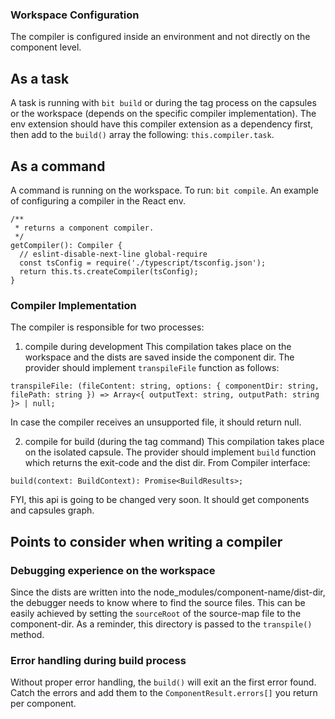 ### Workspace Configuration

The compiler is configured inside an environment and not directly on the component level.

## As a task
A task is running with `bit build` or during the tag process on the capsules or the workspace (depends on the specific compiler implementation).
The env extension should have this compiler extension as a dependency first, then add to the `build()` array the following: `this.compiler.task`.

## As a command
A command is running on the workspace.
To run: `bit compile`.
An example of configuring a compiler in the React env.
```
/**
 * returns a component compiler.
 */
getCompiler(): Compiler {
  // eslint-disable-next-line global-require
  const tsConfig = require('./typescript/tsconfig.json');
  return this.ts.createCompiler(tsConfig);
}
```

### Compiler Implementation
The compiler is responsible for two processes:
1. compile during development
This compilation takes place on the workspace and the dists are saved inside the component dir.
The provider should implement `transpileFile` function as follows:
```
transpileFile: (fileContent: string, options: { componentDir: string, filePath: string }) => Array<{ outputText: string, outputPath: string }> | null;
```
In case the compiler receives an unsupported file, it should return null.

2. compile for build (during the tag command)
This compilation takes place on the isolated capsule.
The provider should implement `build` function which returns the exit-code and the dist dir.
From Compiler interface:
```
build(context: BuildContext): Promise<BuildResults>;
```
FYI, this api is going to be changed very soon. It should get components and capsules graph.

## Points to consider when writing a compiler

### Debugging experience on the workspace
Since the dists are written into the node_modules/component-name/dist-dir, the debugger needs to know where to find the source files. This can be easily achieved by setting the `sourceRoot` of the source-map file to the component-dir. As a reminder, this directory is passed to the `transpile()` method.

### Error handling during build process
Without proper error handling, the `build()` will exit an the first error found. Catch the errors and add them to the `ComponentResult.errors[]` you return per component.